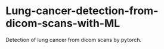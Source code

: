 # Lung-cancer-detection-from-dicom-scans-with-ML
Detection of lung cancer from dicom scans by pytorch.
